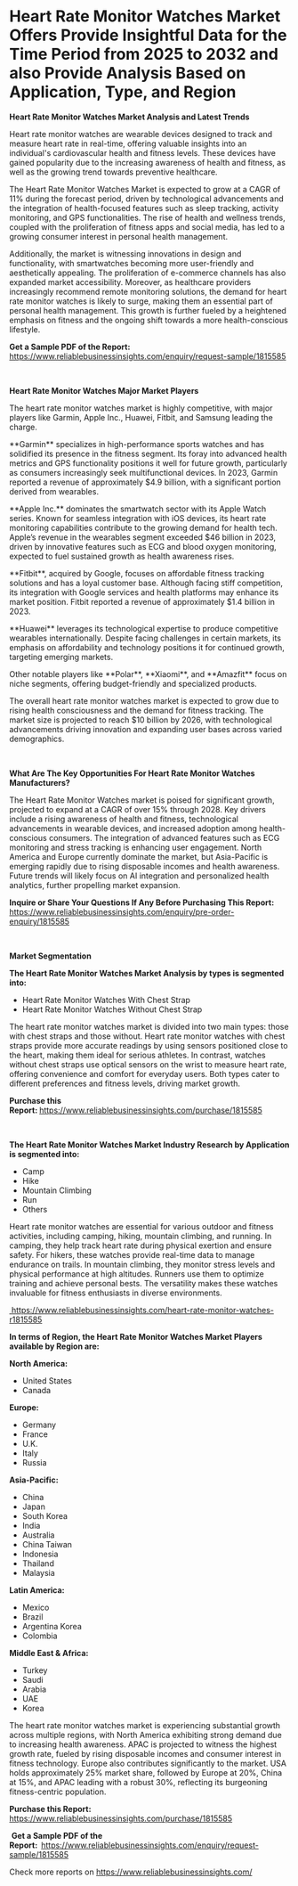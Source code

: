 <p><h1>Heart Rate Monitor Watches Market Offers Provide Insightful Data for the Time Period from 2025 to 2032 and also Provide Analysis Based on Application, Type, and Region</h1></p><p><strong>Heart Rate Monitor Watches Market Analysis and Latest Trends</strong></p>
<p><p>Heart rate monitor watches are wearable devices designed to track and measure heart rate in real-time, offering valuable insights into an individual's cardiovascular health and fitness levels. These devices have gained popularity due to the increasing awareness of health and fitness, as well as the growing trend towards preventive healthcare. </p><p>The Heart Rate Monitor Watches Market is expected to grow at a CAGR of 11% during the forecast period, driven by technological advancements and the integration of health-focused features such as sleep tracking, activity monitoring, and GPS functionalities. The rise of health and wellness trends, coupled with the proliferation of fitness apps and social media, has led to a growing consumer interest in personal health management.</p><p>Additionally, the market is witnessing innovations in design and functionality, with smartwatches becoming more user-friendly and aesthetically appealing. The proliferation of e-commerce channels has also expanded market accessibility. Moreover, as healthcare providers increasingly recommend remote monitoring solutions, the demand for heart rate monitor watches is likely to surge, making them an essential part of personal health management. This growth is further fueled by a heightened emphasis on fitness and the ongoing shift towards a more health-conscious lifestyle.</p></p>
<p><strong>Get a Sample PDF of the Report:&nbsp;</strong> <a href="https://www.reliablebusinessinsights.com/enquiry/request-sample/1815585?utm_campaign=3057&utm_medium=2&utm_source=Github&utm_content=ia&utm_term=04042025&utm_id=heart-rate-monitor-watches">https://www.reliablebusinessinsights.com/enquiry/request-sample/1815585</a></p>
<p>&nbsp;</p>
<p><strong>Heart Rate Monitor Watches Major Market Players</strong></p>
<p><p>The heart rate monitor watches market is highly competitive, with major players like Garmin, Apple Inc., Huawei, Fitbit, and Samsung leading the charge. </p><p>**Garmin** specializes in high-performance sports watches and has solidified its presence in the fitness segment. Its foray into advanced health metrics and GPS functionality positions it well for future growth, particularly as consumers increasingly seek multifunctional devices. In 2023, Garmin reported a revenue of approximately $4.9 billion, with a significant portion derived from wearables.</p><p>**Apple Inc.** dominates the smartwatch sector with its Apple Watch series. Known for seamless integration with iOS devices, its heart rate monitoring capabilities contribute to the growing demand for health tech. Apple’s revenue in the wearables segment exceeded $46 billion in 2023, driven by innovative features such as ECG and blood oxygen monitoring, expected to fuel sustained growth as health awareness rises.</p><p>**Fitbit**, acquired by Google, focuses on affordable fitness tracking solutions and has a loyal customer base. Although facing stiff competition, its integration with Google services and health platforms may enhance its market position. Fitbit reported a revenue of approximately $1.4 billion in 2023.</p><p>**Huawei** leverages its technological expertise to produce competitive wearables internationally. Despite facing challenges in certain markets, its emphasis on affordability and technology positions it for continued growth, targeting emerging markets.</p><p>Other notable players like **Polar**, **Xiaomi**, and **Amazfit** focus on niche segments, offering budget-friendly and specialized products. </p><p>The overall heart rate monitor watches market is expected to grow due to rising health consciousness and the demand for fitness tracking. The market size is projected to reach $10 billion by 2026, with technological advancements driving innovation and expanding user bases across varied demographics.</p></p>
<p>&nbsp;</p>
<p><strong>What Are The Key Opportunities For Heart Rate Monitor Watches Manufacturers?</strong></p>
<p><p>The Heart Rate Monitor Watches market is poised for significant growth, projected to expand at a CAGR of over 15% through 2028. Key drivers include a rising awareness of health and fitness, technological advancements in wearable devices, and increased adoption among health-conscious consumers. The integration of advanced features such as ECG monitoring and stress tracking is enhancing user engagement. North America and Europe currently dominate the market, but Asia-Pacific is emerging rapidly due to rising disposable incomes and health awareness. Future trends will likely focus on AI integration and personalized health analytics, further propelling market expansion.</p></p>
<p><strong>Inquire or Share Your Questions If Any Before Purchasing This Report:</strong> <a href="https://www.reliablebusinessinsights.com/enquiry/pre-order-enquiry/1815585?utm_campaign=3057&utm_medium=2&utm_source=Github&utm_content=ia&utm_term=04042025&utm_id=heart-rate-monitor-watches">https://www.reliablebusinessinsights.com/enquiry/pre-order-enquiry/1815585</a></p>
<p>&nbsp;</p>
<p><strong>Market Segmentation</strong></p>
<p><strong>The Heart Rate Monitor Watches Market Analysis by types is segmented into:</strong></p>
<p><ul><li>Heart Rate Monitor Watches With Chest Strap</li><li>Heart Rate Monitor Watches Without Chest Strap</li></ul></p>
<p><p>The heart rate monitor watches market is divided into two main types: those with chest straps and those without. Heart rate monitor watches with chest straps provide more accurate readings by using sensors positioned close to the heart, making them ideal for serious athletes. In contrast, watches without chest straps use optical sensors on the wrist to measure heart rate, offering convenience and comfort for everyday users. Both types cater to different preferences and fitness levels, driving market growth.</p></p>
<p><strong>Purchase this Report:&nbsp;</strong><a href="https://www.reliablebusinessinsights.com/purchase/1815585?utm_campaign=3057&utm_medium=2&utm_source=Github&utm_content=ia&utm_term=04042025&utm_id=heart-rate-monitor-watches">https://www.reliablebusinessinsights.com/purchase/1815585</a></p>
<p>&nbsp;</p>
<p><strong>The Heart Rate Monitor Watches Market Industry Research by Application is segmented into:</strong></p>
<p><ul><li>Camp</li><li>Hike</li><li>Mountain Climbing</li><li>Run</li><li>Others</li></ul></p>
<p><p>Heart rate monitor watches are essential for various outdoor and fitness activities, including camping, hiking, mountain climbing, and running. In camping, they help track heart rate during physical exertion and ensure safety. For hikers, these watches provide real-time data to manage endurance on trails. In mountain climbing, they monitor stress levels and physical performance at high altitudes. Runners use them to optimize training and achieve personal bests. The versatility makes these watches invaluable for fitness enthusiasts in diverse environments.</p></p>
<p><a href="https://www.reliablebusinessinsights.com/heart-rate-monitor-watches-r1815585?utm_campaign=3057&utm_medium=2&utm_source=Github&utm_content=ia&utm_term=04042025&utm_id=heart-rate-monitor-watches">&nbsp;https://www.reliablebusinessinsights.com/heart-rate-monitor-watches-r1815585</a></p>
<p><strong>In terms of Region, the Heart Rate Monitor Watches Market Players available by Region are:</strong></p>
<p>
    <p> <strong> North America: </strong>
        <ul>
            <li>United States</li>
            <li>Canada</li>
        </ul>
        </p> 
    <p> <strong> Europe: </strong>
        <ul>
            <li>Germany</li>
            <li>France</li>
            <li>U.K.</li>
            <li>Italy</li>
            <li>Russia</li>
        </ul>
        </p> 
    <p> <strong> Asia-Pacific: </strong>
        <ul>
            <li>China</li>
            <li>Japan</li>
            <li>South Korea</li>
            <li>India</li>
            <li>Australia</li>
            <li>China Taiwan</li>
            <li>Indonesia</li>
            <li>Thailand</li>
            <li>Malaysia</li>
        </ul>
        </p> 
    <p> <strong> Latin America: </strong>
        <ul>
            <li>Mexico</li>
            <li>Brazil</li>
            <li>Argentina Korea</li>
            <li>Colombia</li>
        </ul>
        </p> 
    <p> <strong> Middle East & Africa: </strong>
        <ul>
            <li>Turkey</li>
            <li>Saudi</li>
            <li>Arabia</li>
            <li>UAE</li>
            <li>Korea</li>
        </ul>
    </p>
    </p>
<p><p>The heart rate monitor watches market is experiencing substantial growth across multiple regions, with North America exhibiting strong demand due to increasing health awareness. APAC is projected to witness the highest growth rate, fueled by rising disposable incomes and consumer interest in fitness technology. Europe also contributes significantly to the market. USA holds approximately 25% market share, followed by Europe at 20%, China at 15%, and APAC leading with a robust 30%, reflecting its burgeoning fitness-centric population.</p></p>
<p><strong>Purchase this Report: </strong><a href="https://www.reliablebusinessinsights.com/purchase/1815585?utm_campaign=3057&utm_medium=2&utm_source=Github&utm_content=ia&utm_term=04042025&utm_id=heart-rate-monitor-watches">https://www.reliablebusinessinsights.com/purchase/1815585</a></p>
<p>&nbsp;<strong>Get a Sample PDF of the Report:&nbsp;&nbsp;</strong><a href="https://www.reliablebusinessinsights.com/enquiry/request-sample/1815585?utm_campaign=3057&utm_medium=2&utm_source=Github&utm_content=ia&utm_term=04042025&utm_id=heart-rate-monitor-watches">https://www.reliablebusinessinsights.com/enquiry/request-sample/1815585</a></p>
<p><strong></strong></p>
<p>Check more reports on <a href="https://www.reliablebusinessinsights.com/?utm_campaign=3057&utm_medium=2&utm_source=Github&utm_content=ia&utm_term=04042025&utm_id=heart-rate-monitor-watches">https://www.reliablebusinessinsights.com/</a></p>